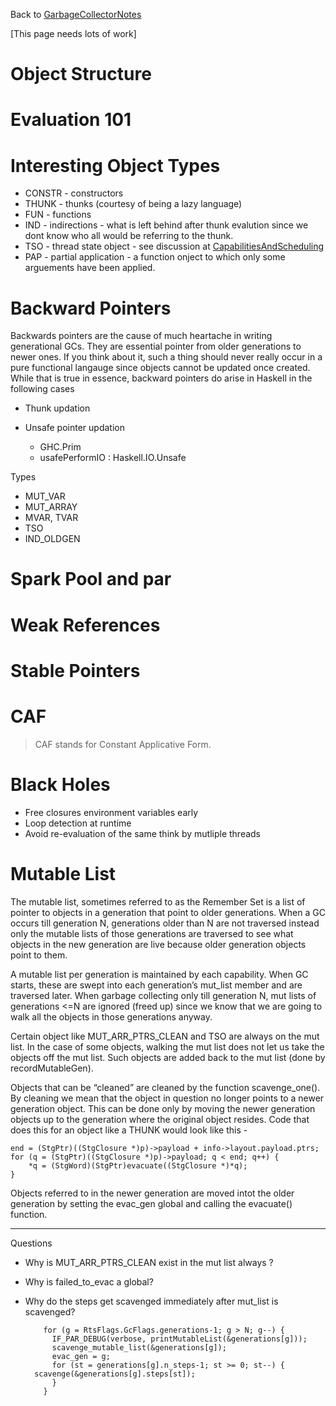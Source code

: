 
Back to [GarbageCollectorNotes](garbage-collector-notes)



\[This page needs lots of work\]


# Object Structure


# Evaluation 101


# Interesting Object Types


- CONSTR - constructors
- THUNK - thunks (courtesy of being a lazy language)
- FUN - functions
- IND - indirections - what is left behind after thunk evalution since we dont know who all would be referring to the thunk. 
- TSO - thread state object - see discussion at [CapabilitiesAndScheduling](capabilities-and-scheduling)
- PAP - partial application - a function onject to which only some arguements have been applied.

# Backward Pointers



Backwards pointers are the cause of much heartache in writing generational GCs. They are essential pointer from older generations to newer ones. If you think about it, such a thing should never really occur in a pure functional langauge since objects cannot be updated once created. While that is true in essence, backward pointers do arise in Haskell in the following cases


- Thunk updation
- Unsafe pointer updation 

  - GHC.Prim
  - usafePerformIO : Haskell.IO.Unsafe


Types


- MUT\_VAR
- MUT\_ARRAY
- MVAR, TVAR
- TSO
- IND\_OLDGEN

# Spark Pool and par


# Weak References


# Stable Pointers


# CAF


>
>
> CAF stands for Constant Applicative Form. 
>
>

# Black Holes


- Free closures environment variables early
- Loop detection at runtime
- Avoid re-evaluation of the same think by mutliple threads

# Mutable List



The mutable list, sometimes referred to as the Remember Set is a list of pointer to objects in a generation that point to older generations. When a GC occurs till generation N, generations older than N are not traversed instead only the mutable lists of those generations are traversed to see what objects in the new generation are live because older generation objects point to them. 



A mutable list per generation is maintained by each capability. When GC starts, these are swept into each generation’s mut\_list member and are traversed later. When garbage collecting only till generation N, mut lists of generations \<=N are ignored (freed up) since we know that we are going to walk all the objects in those generations anyway. 



Certain object like MUT\_ARR\_PTRS\_CLEAN and TSO are always on the mut list. In the case of some objects, walking the mut list does not let us take the objects off the mut list. Such objects are added back to the mut list (done by recordMutableGen). 



Objects that can be “cleaned” are cleaned by the function scavenge\_one(). By cleaning we mean that the object in question no longer points to a newer generation object. This can be done only by moving the newer generation objects up to the generation where the original object resides. Code that does this for an object like a THUNK would look like this - 


```wiki
end = (StgPtr)((StgClosure *)p)->payload + info->layout.payload.ptrs;
for (q = (StgPtr)((StgClosure *)p)->payload; q < end; q++) {
    *q = (StgWord)(StgPtr)evacuate((StgClosure *)*q);
}
```


Objects referred to in the newer generation are moved intot the older generation by setting the evac\_gen global and calling the evacuate() function.


---



Questions


- Why is MUT\_ARR\_PTRS\_CLEAN exist in the mut list always ?
- Why is failed\_to\_evac a global?
- Why do the steps get scavenged immediately after mut\_list is scavenged?

  ```wiki
      for (g = RtsFlags.GcFlags.generations-1; g > N; g--) {
        IF_PAR_DEBUG(verbose, printMutableList(&generations[g]));
        scavenge_mutable_list(&generations[g]);
        evac_gen = g;
        for (st = generations[g].n_steps-1; st >= 0; st--) {
  	scavenge(&generations[g].steps[st]);
        }
      }
  ```